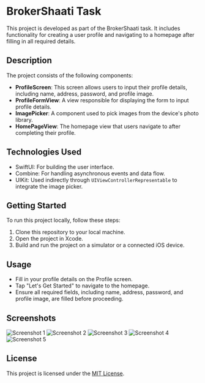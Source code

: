 # BrokerShaati Task

This project is developed as part of the BrokerShaati task. It includes functionality for creating a user profile and navigating to a homepage after filling in all required details.

## Description

The project consists of the following components:

- **ProfileScreen**: This screen allows users to input their profile details, including name, address, password, and profile image.
- **ProfileFormView**: A view responsible for displaying the form to input profile details.
- **ImagePicker**: A component used to pick images from the device's photo library.
- **HomePageView**: The homepage view that users navigate to after completing their profile.

## Technologies Used

- SwiftUI: For building the user interface.
- Combine: For handling asynchronous events and data flow.
- UIKit: Used indirectly through `UIViewControllerRepresentable` to integrate the image picker.

## Getting Started

To run this project locally, follow these steps:

1. Clone this repository to your local machine.
2. Open the project in Xcode.
3. Build and run the project on a simulator or a connected iOS device.

## Usage

- Fill in your profile details on the Profile screen.
- Tap "Let's Get Started" to navigate to the homepage.
- Ensure all required fields, including name, address, password, and profile image, are filled before proceeding.

## Screenshots

![Screenshot 1](https://github.com/gembalisandesh/BrokerShaati-Task/raw/main/assets/93411433/1e95c6f2-a642-4551-bd90-1f0c8e7ba0ee)
![Screenshot 2](https://github.com/gembalisandesh/BrokerShaati-Task/raw/main/assets/93411433/51ce61f3-dd78-4737-995e-52a1e7732764)
![Screenshot 3](https://github.com/gembalisandesh/BrokerShaati-Task/raw/main/assets/93411433/a844644b-f5af-4b92-8787-4f47c48fe35f)
![Screenshot 4](https://github.com/gembalisandesh/BrokerShaati-Task/raw/main/assets/93411433/3ac115d0-8fca-43e0-abad-c100ceef21f8)
![Screenshot 5](https://github.com/gembalisandesh/BrokerShaati-Task/raw/main/assets/93411433/937ec3e5-42a5-4258-b24a-aaddc54fe70a)


## License

This project is licensed under the [MIT License](LICENSE).
